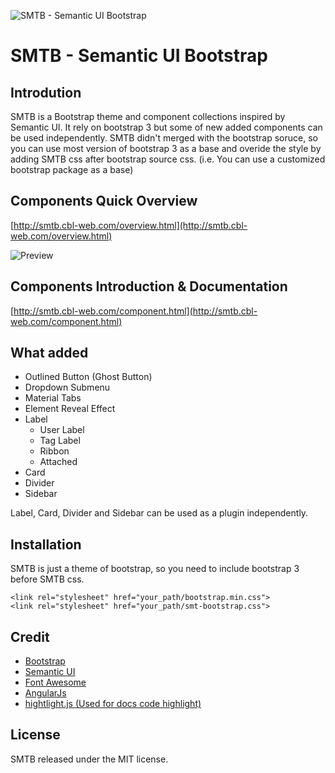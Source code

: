 ![SMTB - Semantic UI Bootstrap](http://smtb.cbl-web.com/images/logo-big.png)

# SMTB - Semantic UI Bootstrap
## Introdution
SMTB is a Bootstrap theme and component collections inspired by Semantic UI. It rely on bootstrap 3 but some of new added components can be used independently. SMTB didn't merged with the bootstrap soruce, so you can use most version of bootstrap 3 as a base and overide the style by adding SMTB css after bootstrap source css. (i.e. You can use a customized bootstrap package as a base)

## Components Quick Overview
[http://smtb.cbl-web.com/overview.html](http://smtb.cbl-web.com/overview.html)

![Preview](http://smtb.cbl-web.com/imgaes/preview.jpg)

## Components Introduction & Documentation
[http://smtb.cbl-web.com/component.html](http://smtb.cbl-web.com/component.html)

## What added
* Outlined Button (Ghost Button)
* Dropdown Submenu
* Material Tabs
* Element Reveal Effect
* Label
    * User Label
    * Tag Label
    * Ribbon
    * Attached
* Card
* Divider
* Sidebar

Label, Card, Divider and Sidebar can be used as a plugin independently.

## Installation
SMTB is just a theme of bootstrap, so you need to include bootstrap 3 before SMTB css.

```
<link rel="stylesheet" href="your_path/bootstrap.min.css">
<link rel="stylesheet" href="your_path/smt-bootstrap.css">
```

## Credit
* [Bootstrap](http://getbootstrap.com)
* [Semantic UI](http://semantic-ui.com/)
* [Font Awesome](http://fortawesome.github.io/Font-Awesome)
* [AngularJs](https://angularjs.org/)
* [hightlight.js (Used for docs code highlight)](https://github.com/isagalaev/highlight.js)

## License
SMTB released under the MIT license.